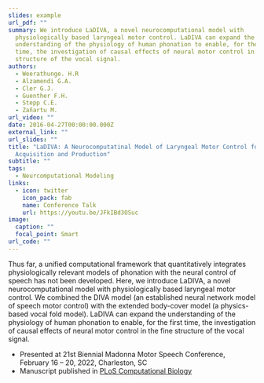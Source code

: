 ```yaml
---
slides: example
url_pdf: ""
summary: We introduce LaDIVA, a novel neurocomputational model with
  physiologically based laryngeal motor control. LaDIVA can expand the
  understanding of the physiology of human phonation to enable, for the first
  time, the investigation of causal effects of neural motor control in the fine
  structure of the vocal signal.
authors:
  - Weerathunge. H.R
  - Alzamendi G.A.
  - Cler G.J.
  - Guenther F.H.
  - Stepp C.E.
  - Zañartu M.
url_video: ""
date: 2016-04-27T00:00:00.000Z
external_link: ""
url_slides: ""
title: "LaDIVA: A Neurocomputatinal Model of Laryngeal Motor Control for Speech
  Acquisition and Production"
subtitle: ""
tags:
  - Neurcomputational Modeling
links:
  - icon: twitter
    icon_pack: fab
    name: Conference Talk
    url: https://youtu.be/JFkIBd3OSuc
image:
  caption: ""
  focal_point: Smart
url_code: ""
---
```

Thus far, a unified computational framework that quantitatively integrates physiologically relevant models of phonation with the neural control of speech has not been developed. Here, we introduce LaDIVA, a novel neurocomputational model with physiologically based laryngeal motor control. We combined the DIVA model (an established neural network model of speech motor control) with the extended body-cover model (a physics-based vocal fold model). LaDIVA can expand the understanding of the physiology of human phonation to enable, for the first time, the investigation of causal effects of neural motor control in the fine structure of the vocal signal.

* Presented at 21st Biennial Madonna Motor Speech Conference, February 16 – 20, 2022, Charleston, SC
* Manuscript published in [PLoS Computational Biology](https://journals.plos.org/ploscompbiol/article?id=10.1371/journal.pcbi.1010159)